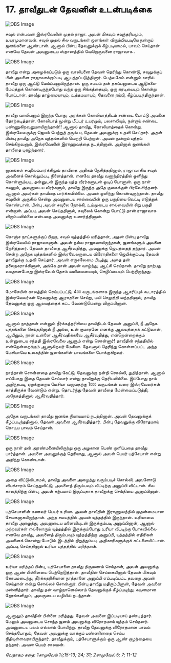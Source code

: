 # 17.  தாவீதுடன் தேவனின் உடன்படிக்கை

![OBS Image](https://cdn.door43.org/obs/jpg/360px/obs-en-17-01.jpg)

சவுல் என்பவன் இஸ்ரவேலின் முதல் ராஜா. அவன் மிகவும் சவுந்தரியமும், உயரமுமானவன். சவுல் முதல் சில வருடங்கள் ஜனங்கள் விரும்பியபடியே நன்றாய் ஜனங்களை ஆண்டான். ஆனால் பின்பு தேவனுக்குக் கீழ்படியாமல், பாவம் செய்தான் எனவே தேவன் அவனுடைய ஸ்தானத்தில் வேறொருவனை ராஜாவாக .

![OBS Image](https://cdn.door43.org/obs/jpg/360px/obs-en-17-02.jpg)

தாவீது என்று அழைக்கப்படும் ஒரு வாலிபனை தேவன் தெரிந்து கொண்டு, சவுலுக்குப் பின் அவனை ராஜாவாக்கும்படி ஆயத்தப்படுத்தினார். பெத்லகேம் என்னும் ஊரில் தாவீது ஒரு ஆட்டு மேய்ப்பனாயிருந்தான். ஒரு சமயம் தன் தகப்பனுடைய ஆடுகளை மேய்த்துக் கொண்டிருந்தபோது வந்த ஒரு சிங்கத்தையும், ஒரு கரடியையும் கொன்று போட்டான். தாவீது தாழ்மையாயும், உத்தமமாயும், தேவனை நம்பி, கீழ்ப்படிந்திருந்தான்.

![OBS Image](https://cdn.door43.org/obs/jpg/360px/obs-en-17-03.jpg)

தாவீது வாலிபனாய் இருந்த போது, அரக்கன் கோலியாத்திடம் சண்டை போட்டு அவனை தோற்கடித்தான். கோலியாத் மூன்று மீட்டர் உயரமும், பலசாலியும், நன்றாய் சண்டை பண்ணுகிறவனுமாயிருந்தான்!! ஆனால் தாவீது, கோலியாத்தைக் கொன்று, இஸ்ரவேலருக்கு ஜெயம் பெற்றுத் தரும்படி தேவன் அவனுக்கு உதவி செய்தார். அதன் பின்பு தாவீது அநேக யுத்தங்களில் வெற்றி பெற்றான். அவன் நன்றாய் யுத்தம் செய்கிறவனாய், இஸ்ரவேலின் இராணுவத்தை நடத்தினான். அதினால் ஜனங்கள் தாவீதை புகழ்ந்தனர். 

![OBS Image](https://cdn.door43.org/obs/jpg/360px/obs-en-17-04.jpg)

ஜனங்கள் சவுலைப்பார்க்கிலும் தாவீதை அதிகம் நேசித்ததினால், ராஜாவாகிய சவுல் அவனைக் கொல்லும்படி நினைத்தான். எனவே தாவீது வனாந்திரத்தில் ஒளிந்து கொள்ளும்படி, தன்னுடன் இருந்த யுத்த வீரர்களுடன் ஓடிப் போனான். ஒரு நாள் சவுலும், அவனுடைய வீரர்களும், தாவீது இருந்த அதே குகைக்குள் பிரவேசித்தனர். ஆனால் அவர்கள் தாவீதை பார்க்கவில்லை. அவன் ஒளிந்து கொண்டிருந்தான். தாவீது சவுலின் அருகில் சென்று அவனுடைய சால்வையின் ஒரு பகுதியை வெட்டி எடுத்துக் கொண்டான். பின்பு அவன் சவுலை நோக்கி, உம்முடைய சால்வையின் சிறு பகுதி என்றான். அப்படி அவன் செய்ததினால், சவுலைக் கொன்று போட்டு தான் ராஜாவாக விரும்பவில்லை என்பதை அவனுக்கு உணர்த்தினான்.

![OBS Image](https://cdn.door43.org/obs/jpg/360px/obs-en-17-05.jpg)

கொஞ்ச நாட்களுக்குப் பிறகு, சவுல் யுத்தத்தில் மரித்தான், அதன் பின்பு தாவீது இஸ்ரவேலில் ராஜாவானான். அவன் நல்ல ராஜாவாயிருந்தான், ஜனங்களும் அவனை நேசித்தனர். தேவன் தாவீதை ஆசீர்வதித்து, அவனுக்கு ஜெயத்தைத் தந்தார். அவன் சென்ற அநேக யுத்தங்களில் இஸ்ரவேலருடைய விரோதிகளை ஜெயிக்கும்படி தேவன் தாவீதுக்கு உதவி செய்தார். அவன் எருசலேமை பிடித்து, அதை தன் தலைநகராக்கினான், அங்கே தான் அவன் வாழ்ந்து, ஆட்சி செய்தான். தாவீது நாற்பது வயதானபோது இஸ்ரவேல் தேசம் வலிமையையும், செழிப்பையும் பெற்றிருந்தது.

![OBS Image](https://cdn.door43.org/obs/jpg/360px/obs-en-17-06.jpg)

மோசேயின் காலத்தில் செய்யப்பட்டு, 4௦௦ வருடங்களாக இருந்த ஆசரிப்புக் கூடாரத்தில் இஸ்ரவேலர்கள் தேவனுக்கு ஆராதனை செய்து, பலி செலுத்தி வந்ததினால், தாவீது தேவனுக்கு ஒரு ஆலயத்தைக் கட்ட வேண்டுமென்று விரும்பினான். 

![OBS Image](https://cdn.door43.org/obs/jpg/360px/obs-en-17-07.jpg)

ஆனால் நாத்தான் என்னும் தீர்க்கத்தரிசியை தாவீதிடம் தேவன்  அனுப்பி, நீ அநேக யுத்தங்களை செய்ததினால் நீ அல்ல, உன் குமாரனே எனக்கு ஆலயத்தைக் கட்டுவான், ஆயினும், நான் உன்னை ஆசீர்வதிக்கவே ஆசீர்வதித்து, என்றென்றைக்கும் உன்னுடைய சந்ததி இஸ்ரவேலை ஆளும் என்று சொன்னார்! தாவீதின் சந்ததியில் என்றென்றைக்கும் ஆளுகிறவர் மேசியா. தேவனால் தெரிந்து கொள்ளப்பட்ட அந்த மேசியாவே உலகத்தின் ஜனங்களின் பாவங்களை போக்குகிறவர்.

![OBS Image](https://cdn.door43.org/obs/jpg/360px/obs-en-17-08.jpg)

நாத்தான் சொன்னதை தாவீது கேட்டு, தேவனுக்கு நன்றி சொல்லி, துதித்தான். ஆனால் எப்போது இதை தேவன் செய்வார் என்று தாவீதுக்கு தெரியவில்லை. இப்போது நாம் அறிந்தபடி, ஏறக்குறைய மேசியா வருவதற்கு 1௦௦௦ வருடங்கள் வரை இஸ்ரவேலர்கள் காத்திருக்க வேண்டும் என்று. தொடர்ந்து தேவன் தாவீதை மேன்மைப்படுத்தி, அநேகத்தினால் ஆசீர்வதித்தார்.

![OBS Image](https://cdn.door43.org/obs/jpg/360px/obs-en-17-09.jpg)

அநேக வருடங்கள் தாவீது ஜனங்க நியாயமாய் நடத்தினான். அவன் தேவனுக்குக் கீழ்ப்படிந்ததினால், தேவன் அவனை ஆசீர்வதித்தார். பின்பு தேவனுக்கு விரோதமாய் கொடிய பாவம் செய்தான்.

![OBS Image](https://cdn.door43.org/obs/jpg/360px/obs-en-17-10.jpg)

ஒரு நாள் தன் அரண்மனையிலிருந்து ஒரு அழகான பெண் குளிப்பதை தாவீது பார்த்தான். அவளை அவனுக்குத் தெரியாது, ஆனால் அவள் பெயர் பத்சேபாள் என்று அறிந்து கொண்டான்.

![OBS Image](https://cdn.door43.org/obs/jpg/360px/obs-en-17-11.jpg)

அதை விட்டுவிடாமல், தாவீது அவளை அழைத்து வரும்படிச் சொல்லி, அவளோடு விபச்சாரம் செய்ததுவிட்டு, அவளைத் திரும்பவும் வீட்டிற்கு அனுப்பி விட்டான். சில காலத்திற்கு பின்பு, அவள் கற்பமாய் இருப்பதாக தாவீதுக்கு செய்தியை அனுப்பினாள்.

![OBS Image](https://cdn.door43.org/obs/jpg/360px/obs-en-17-12.jpg)

பத்சேபாளின் கணவர் பெயர் உரியா. அவன் தாவீதின் இராணுவத்தில் முதன்மையான சேவகனாகயிருந்தான். அந்த சமயத்தில் அவன் யுத்தத்தில் இருந்தான். உரியாவை தாவீது அழைத்து, அவனுடைய மனைவியுடன் இருக்கும்படி அனுப்பினான், ஆனால் மற்றவர்கள் எல்லோரும் யுத்தத்தில் இருக்கும்போது உரியா வீட்டிற்கு போகவில்லை எனவே தாவீது, அவனைத் திரும்பவும் யுத்தத்திற்கு அனுப்பி, யுத்தத்தில் எதிரிகள் அவனைக் கொன்று போடும் இடத்தில் நிறுத்தும்படி அதிகாரிகளுக்குக் கட்டளையிட்டான். அப்படி செய்ததினால் உரியா யுத்தத்தில் மரித்தான்.

![OBS Image](https://cdn.door43.org/obs/jpg/360px/obs-en-17-13.jpg)

உரியா மரித்தப் பின்பு, பத்சேபாளை தாவீது திருமணம் செய்தான், அவள் அவனுக்கு ஒரு ஆண் பிள்ளையை பெற்றெடுத்தாள். தாவீதின் செய்கையினால் தேவன் மிகவும் கோபமடைந்து, தீர்க்கதரிசியான நாத்தானை அனுப்பி எப்படிப்பட்ட தவறை அவன் செய்தான் என்று சொல்லச் சொன்னார். பின்பு தாவீது மதிரும்பினான், தேவன் அவனை மன்னித்தார். தாவீது தன் வாழ்நாளெல்லாம் தேவனுக்குக் கீழ்ப்படிந்து, கடினமான நேரங்களிலும், அவருடைய வழியில் நடந்தான்.

![OBS Image](https://cdn.door43.org/obs/jpg/360px/obs-en-17-14.jpg)

ஆனாலும் தாவீதின் பிள்ளை மரித்தது. தேவன் அவனை இப்படியாய் தண்டித்தார். மேலும் அவனுடைய சொந்த ஜனம் அவனுக்கு விரோதமாய் யுத்தம் செய்தனர். அவனுடைய பலம் எல்லாம் போயிற்று. தாவீது தேவனுக்கு விரோதமான பாவம் செய்தபோதும், தேவன் அவனுக்கு வாக்குப் பண்ணினதை செய்ய நிதியுள்ளவராயிருந்தார். தாவீதுக்கும், பத்சேபாளுக்கும் ஒரு ஆண் குழந்தையை தந்தார். அவன் பெயர் சாலமன்.

_வேதாகம கதை: 1சாமுவேல் 1௦;15-19; 24; 31; 2சாமுவேல் 5; 7; 11-12_

